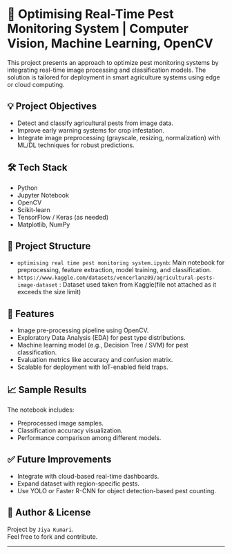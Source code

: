 # 🐛 Optimising Real-Time Pest Monitoring System | Computer Vision, Machine Learning, OpenCV

This project presents an approach to optimize pest monitoring systems by integrating real-time image processing and classification models. The solution is tailored for deployment in smart agriculture systems using edge or cloud computing.

## 💡 Project Objectives

- Detect and classify agricultural pests from image data.
- Improve early warning systems for crop infestation.
- Integrate image preprocessing (grayscale, resizing, normalization) with ML/DL techniques for robust predictions.

## 🛠️ Tech Stack

- Python
- Jupyter Notebook
- OpenCV
- Scikit-learn
- TensorFlow / Keras (as needed)
- Matplotlib, NumPy

## 📂 Project Structure

- `optimising real time pest monitoring system.ipynb`: Main notebook for preprocessing, feature extraction, model training, and classification.
- `https://www.kaggle.com/datasets/vencerlanz09/agricultural-pests-image-dataset` : Dataset used taken from Kaggle(file not attached as it exceeds the size limit)

## 🚀 Features

- Image pre-processing pipeline using OpenCV.
- Exploratory Data Analysis (EDA) for pest type distributions.
- Machine learning model (e.g., Decision Tree / SVM) for pest classification.
- Evaluation metrics like accuracy and confusion matrix.
- Scalable for deployment with IoT-enabled field traps.

## 📈 Sample Results

The notebook includes:
- Preprocessed image samples.
- Classification accuracy visualization.
- Performance comparison among different models.

## ✅ Future Improvements

- Integrate with cloud-based real-time dashboards.
- Expand dataset with region-specific pests.
- Use YOLO or Faster R-CNN for object detection-based pest counting.

## 🧠 Author & License

Project by `Jiya Kumari`.   
Feel free to fork and contribute.

---

